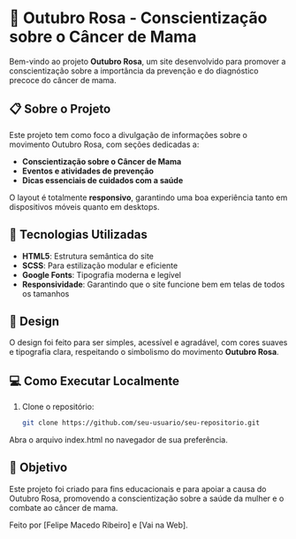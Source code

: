 # 🌸 Outubro Rosa - Conscientização sobre o Câncer de Mama

Bem-vindo ao projeto **Outubro Rosa**, um site desenvolvido para promover a conscientização sobre a importância da prevenção e do diagnóstico precoce do câncer de mama.

## 📋 Sobre o Projeto

Este projeto tem como foco a divulgação de informações sobre o movimento Outubro Rosa, com seções dedicadas a:

- **Conscientização sobre o Câncer de Mama**
- **Eventos e atividades de prevenção**
- **Dicas essenciais de cuidados com a saúde**
  
O layout é totalmente **responsivo**, garantindo uma boa experiência tanto em dispositivos móveis quanto em desktops.

## 🚀 Tecnologias Utilizadas

- **HTML5**: Estrutura semântica do site
- **SCSS**: Para estilização modular e eficiente
- **Google Fonts**: Tipografia moderna e legível
- **Responsividade**: Garantindo que o site funcione bem em telas de todos os tamanhos

## 🎨 Design

O design foi feito para ser simples, acessível e agradável, com cores suaves e tipografia clara, respeitando o simbolismo do movimento **Outubro Rosa**.

## 💻 Como Executar Localmente

1. Clone o repositório:
   ```bash
   git clone https://github.com/seu-usuario/seu-repositorio.git
Abra o arquivo index.html no navegador de sua preferência.

## 🎯 Objetivo
Este projeto foi criado para fins educacionais e para apoiar a causa do Outubro Rosa, promovendo a conscientização sobre a saúde da mulher e o combate ao câncer de mama.

Feito por [Felipe Macedo Ribeiro] e [Vai na Web].
